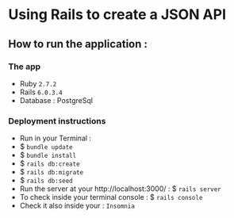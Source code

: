 # Using Rails to create a JSON API

## How to run the application  :

### The app

* Ruby `2.7.2`
* Rails `6.0.3.4`
* Database : PostgreSql

### Deployment instructions

* Run in your Terminal :
* $ `bundle update`
* $ `bundle install`
* $ `rails db:create`
* $ `rails db:migrate`
* $ `rails db:seed`
* Run the server at your http://localhost:3000/  : $ `rails server`
* To check inside your terminal console :  $ `rails console`
* Check it also inside your : `Insomnia`

